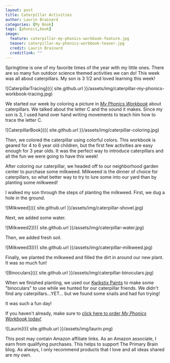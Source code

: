 ```yaml
---
layout: post
title: Caterpillar Activities
author: Laurin Brainard
categories: [My Book]
tags: [phonics,book]
image:
  feature: caterpillar-my-phonics-workbook-feature.jpg
  teaser: caterpillar-my-phonics-workbook-teaser.jpg
  credit: Laurin Brainard
  creditlink: ""
---
```

Springtime is one of my favorite times of the year with my little ones. There are so many fun outdoor science themed activities we can do! This week was all about caterpillars. My son is 3 1/2 and loved learning this week! 

![CaterpillarTracing]({{ site.github.url }}/assets/img/caterpillar-my-phonics-workbook-tracing.jpg)

We started our week by coloring a picture in [_My Phonics Workbook_](https://amzn.to/2DTwFlP) about caterpillars. We talked about the letter C and the sound it makes. Since my son is 3, I used hand over hand writing movements to teach him how to trace the letter C. 

![CaterpillarBook]({{ site.github.url }}/assets/img/caterpillar-coloring.jpg)

Then, we colored the caterpillar using colorful colors. This workbook is geared for 4 to 6 year old children, but the first few activities are easy enough for 3 year olds. It was the perfect way to introduce caterpillars and all the fun we were going to have this week!

After coloring our caterpillar, we headed off to our neighborhood garden center to purchase some milkweed. Milkweed is the dinner of choice for caterpillars, so what better way to try to lure some into our yard than by planting some milkweed! 

I walked my son through the steps of planting the milkweed. First, we dug a hole in the ground. 

![Milkweed]({{ site.github.url }}/assets/img/caterpillar-shovel.jpg)

Next, we added some water. 

![Milkweed2]({{ site.github.url }}/assets/img/caterpillar-water.jpg)

Then, we added fresh soil. 

![Milkweed3]({{ site.github.url }}/assets/img/caterpillar-milkweed.jpg)

Finally, we planted the milkweed and filled the dirt in around our new plant. It was so much fun!

<script type="text/javascript">
amzn_assoc_placement = "adunit0";
amzn_assoc_search_bar = "true";
amzn_assoc_tracking_id = "theprimarybra-20";
amzn_assoc_ad_mode = "manual";
amzn_assoc_ad_type = "smart";
amzn_assoc_marketplace = "amazon";
amzn_assoc_region = "US";
amzn_assoc_title = "My Amazon Picks";
amzn_assoc_linkid = "7d4a045dbe714fd0e2bbb3bb09a1a397";
amzn_assoc_asins = "1641524413,B013HO4OR0,B00CI6J3HA,B003HGGPLW";
</script>
<script src="//z-na.amazon-adsystem.com/widgets/onejs?MarketPlace=US"></script>

![Binoculars]({{ site.github.url }}/assets/img/caterpillar-binoculars.jpg)

When we finished planting, we used our [Kwikstix Paints](https://amzn.to/2w0FVQr) to make some "binoculars" to use while we hunted for our caterpillar friends. We didn't find any caterpillars...YET... but we found some snails and had fun trying!

It was such a fun day!

If you haven't already, make sure to [click here to order _My Phonics Workbook_ today!](https://amzn.to/2DTwFlP)

<div id="fd-form-5d7bbeaa1093300012a8c6ae"></div>
<script>
  window.fd('form', {
    formId: '5d7bbeaa1093300012a8c6ae',
    containerEl: document.querySelector('#fd-form-5d7bbeaa1093300012a8c6ae')
  });
</script>

![Laurin]({{ site.github.url }}/assets/img/laurin.png)

This post may contain Amazon affiliate links. As an Amazon associate, I earn from qualifying purchases. This helps to support The Primary Brain blog. As always, I only recommend products that I love and all ideas shared are my own. 
